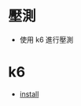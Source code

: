 # 壓測
 *  使用 k6 進行壓測

# k6
 * [install](https://grafana.com/docs/k6/latest/get-started/installation/)


